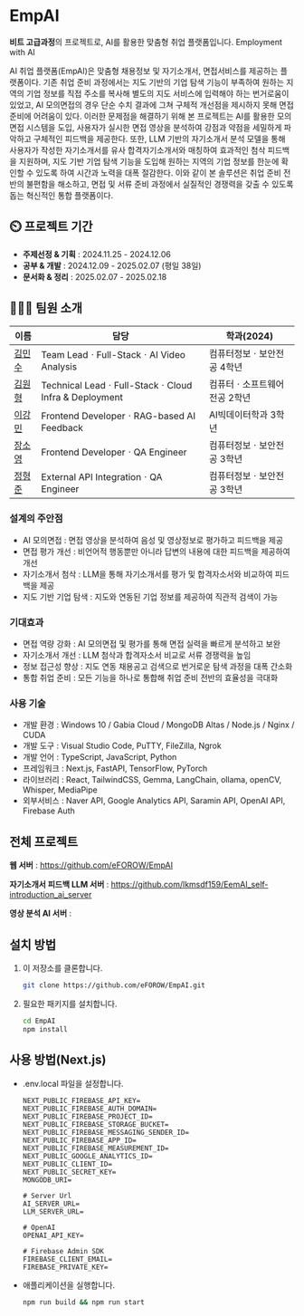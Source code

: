 # EmpAI
**비트 고급과정**의 프로젝트로, AI를 활용한 맞춤형 취업 플랫폼입니다. 
Employment with AI

AI 취업 플랫폼(EmpAI)은 맞춤형 채용정보 및 자기소개서, 면접서비스를 제공하는 플랫폼이다.
기존 취업 준비 과정에서는 지도 기반의 기업 탐색 기능이 부족하여 원하는 지역의 기업 정보를 직접 주소를 복사해 별도의 지도 서비스에 입력해야 하는 번거로움이 있었고, AI 모의면접의 경우 단순 수치 결과에 그쳐 구체적 개선점을 제시하지 못해 면접 준비에 어려움이 있다.
이러한 문제점을 해결하기 위해 본 프로젝트는 AI를 활용한 모의면접 시스템을 도입, 사용자가 실시한 면접 영상을 분석하여 강점과 약점을 세밀하게 파악하고 구체적인 피드백을 제공한다.    또한, LLM 기반의 자기소개서 분석 모델을 통해 사용자가 작성한 자기소개서를 유사 합격자기소개서와 매칭하여 효과적인 첨삭 피드백을 지원하며, 지도 기반 기업 탐색 기능을 도입해 원하는 지역의 기업 정보를 한눈에 확인할 수 있도록 하여 시간과 노력을 대폭 절감한다. 이와 같이 본 솔루션은 취업 준비 전반의 불편함을 해소하고, 면접 및 서류 준비 과정에서 실질적인 경쟁력을 갖출 수 있도록 돕는 혁신적인 통합 플랫폼이다.

## ⏲️ 프로젝트 기간
- **주제선정 & 기획**    : 2024.11.25 - 2024.12.06
- **공부 & 개발**    : 2024.12.09 - 2025.02.07 (평일 38일)
- **문서화 & 정리**  : 2025.02.07 - 2025.02.18

## 🧑‍🤝‍🧑 팀원 소개

| 이름       | 담당                                       | 학과(2024)              |
|------------|--------------------------------------------|-------------------|
| [김민수](https://github.com/mayway777) | Team LeadㆍFull-StackㆍAI Video Analysis     | 컴퓨터정보ㆍ보안전공 4학년 |
| [김원형](https://github.com/eFOROW)    | Technical LeadㆍFull-StackㆍCloud Infra & Deployment | 컴퓨터ㆍ소프트웨어전공 2학년 |
| [이강민](https://github.com/lkmsdf159)  | Frontend DeveloperㆍRAG-based AI Feedback     | AI빅데이터학과 3학년 |
| [장소영](https://github.com/sy56)        | Frontend DeveloperㆍQA Engineer               | 컴퓨터정보ㆍ보안전공 3학년 |
| [정형준](https://github.com/Junghyeongjun) | External API IntegrationㆍQA Engineer          | 컴퓨터정보ㆍ보안전공 3학년 |


### 설계의 주안점

- AI 모의면접 : 면접 영상을 분석하여 음성 및 영상정보로 평가하고 피드백을 제공
- 면접 평가 개선 : 비언어적 행동뿐만 아니라 답변의 내용에 대한 피드백을 제공하여 개선
- 자기소개서 첨삭 : LLM을 통해 자기소개서를 평가 및 합격자소서와 비교하여 피드백을 제공
- 지도 기반 기업 탐색 : 지도와 연동된 기업 정보를 제공하여 직관적 검색이 가능


### 기대효과

- 면접 역량 강화 : AI 모의면접 및 평가를 통해 면접 실력을 빠르게 분석하고 보완
- 자기소개서 개선 : LLM 첨삭과 합격자소서 비교로 서류 경쟁력을 높임
- 정보 접근성 향상 : 지도 연동 채용공고 검색으로 번거로운 탐색 과정을 대폭 간소화
- 통합 취업 준비 : 모든 기능을 하나로 통합해 취업 준비 전반의 효율성을 극대화


### 사용 기술

- 개발 환경 : Windows 10 / Gabia Cloud / MongoDB Altas / Node.js / Nginx / CUDA
- 개발 도구 : Visual Studio Code, PuTTY, FileZilla, Ngrok
- 개발 언어 : TypeScript, JavaScript, Python
- 프레임워크 : Next.js, FastAPI, TensorFlow, PyTorch
- 라이브러리 : React, TailwindCSS, Gemma, LangChain, ollama, openCV, Whisper, MediaPipe
- 외부서비스 : Naver API, Google Analytics API, Saramin API, OpenAI API, Firebase Auth


## 전체 프로젝트
**웹 서버** : https://github.com/eFOROW/EmpAI

**자기소개서 피드백 LLM 서버** : https://github.com/lkmsdf159/EemAI_self-introduction_ai_server

**영상 분석 AI 서버** : 


## 설치 방법

1. 이 저장소를 클론합니다.
   ```bash
   git clone https://github.com/eFOROW/EmpAI.git
   ```
2. 필요한 패키지를 설치합니다.
   ```bash
   cd EmpAI
   npm install
   ```

## 사용 방법(Next.js)

- .env.local 파일을 설정합니다.
  ```
  NEXT_PUBLIC_FIREBASE_API_KEY=
  NEXT_PUBLIC_FIREBASE_AUTH_DOMAIN=
  NEXT_PUBLIC_FIREBASE_PROJECT_ID=
  NEXT_PUBLIC_FIREBASE_STORAGE_BUCKET=
  NEXT_PUBLIC_FIREBASE_MESSAGING_SENDER_ID=
  NEXT_PUBLIC_FIREBASE_APP_ID=
  NEXT_PUBLIC_FIREBASE_MEASUREMENT_ID=
  NEXT_PUBLIC_GOOGLE_ANALYTICS_ID=
  NEXT_PUBLIC_CLIENT_ID=
  NEXT_PUBLIC_SECRET_KEY=
  MONGODB_URI=

  # Server Url
  AI_SERVER_URL=
  LLM_SERVER_URL=
  
  # OpenAI
  OPENAI_API_KEY=
  
  # Firebase Admin SDK
  FIREBASE_CLIENT_EMAIL=
  FIREBASE_PRIVATE_KEY=
  ```

- 애플리케이션을 실행합니다.
  ```bash
  npm run build && npm run start
  ```
